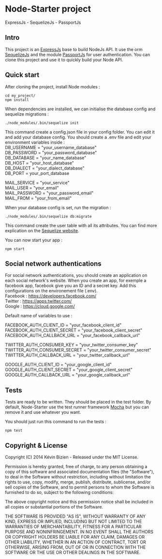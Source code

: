 # Node-Starter project
ExpressJs - SequelizeJs - PassportJs

## Intro

This project is an [ExpressJs](http://expressjs.com/) base to build NodeJs API. It use the orm [SequelizeJs](http://sequelizejs.com/) and the module [PassportJs](http://passportjs.org/) for user authentication.
You can clone this project and use it to quickly build your Node API.

## Quick start

After cloning the project, install Node modules :

```
cd my_project/
npm install
```

When dependencies are installed, we can initialise the database config and sequelize migrations :

```
./node_modules/.bin/sequelize init
```

This command create a config.json file in your config folder. You can edit it and add your database config. You should create a .env file and edit your environment variables inside :  
DB_USERNAME = "your_username_database"  
DB_PASSWORD = "your_password_database"  
DB_DATABASE = "your_name_database"  
DB_HOST = "your_host_database"  
DB_DIALECT = "your_dialect_database"  
DB_PORT = your_port_database  

MAIL_SERVICE = "your_service"  
MAIL_USER = "your_email"  
MAIL_PASSWORD = "your_password_email"  
MAIL_FROM = "your_from_email"  


When your database config is set, run the migration :

```
./node_modules/.bin/sequelize db:migrate
```

This command create the user table with all its attributes. You can find more explication on the [Sequelize website](http://sequelizejs.com/docs/latest/migrations).

You can now start your app :

```
npm start
```

## Social network authentications

For social network authentications, you should create an application on each social network's website. When you create an app, for exemple a facebook app, facebook give you an ID and a secret key. Add this configurations on the environement file (.env).  
Facebook : https://developers.facebook.com/  
Twitter :  https://apps.twitter.com/  
Google : https://cloud.google.com/  

Default name of variables to use :  

FACEBOOK_AUTH_CLIENT_ID = "your_facebook_client_id"  
FACEBOOK_AUTH_CLIENT_SECRET = "your_facebook_client_secret"  
FACEBOOK_AUTH_CALLBACK_URL = "your_facebook_callback_url"  

TWITTER_AUTH_CONSUMER_KEY = "your_twitter_consumer_key"  
TWITTER_AUTH_CONSUMER_SECRET = "your_twitter_consumer_secret"  
TWITTER_AUTH_CALLBACK_URL = "your_twitter_callback_url"  

GOOGLE_AUTH_CLIENT_ID = "your_google_client_id"  
GOOGLE_AUTH_CLIENT_SECRET = "your_google_client_secret"  
GOOGLE_AUTH_CALLBACK_URL = "your_google_callback_url"  

## Tests

Tests are ready to be written. They should be placed in the test folder. By default, Node-Starter use the test runner framework [Mocha](http://mochajs.org/) but you can remove it and use whatever you want.

You should just run this command to run the tests :

```
npm test
```

## Copyright & License

Copyright (C) 2014 Kévin Bizien - Released under the MIT License.

Permission is hereby granted, free of charge, to any person obtaining a copy of this software and associated documentation files (the "Software"), to deal in the Software without restriction, including without limitation the rights to use, copy, modify, merge, publish, distribute, sublicense, and/or sell copies of the Software, and to permit persons to whom the Software is furnished to do so, subject to the following conditions:

The above copyright notice and this permission notice shall be included in all copies or substantial portions of the Software.

THE SOFTWARE IS PROVIDED "AS IS", WITHOUT WARRANTY OF ANY KIND, EXPRESS OR IMPLIED, INCLUDING BUT NOT LIMITED TO THE WARRANTIES OF MERCHANTABILITY, FITNESS FOR A PARTICULAR PURPOSE AND NONINFRINGEMENT. IN NO EVENT SHALL THE AUTHORS OR COPYRIGHT HOLDERS BE LIABLE FOR ANY CLAIM, DAMAGES OR OTHER LIABILITY, WHETHER IN AN ACTION OF CONTRACT, TORT OR OTHERWISE, ARISING FROM, OUT OF OR IN CONNECTION WITH THE SOFTWARE OR THE USE OR OTHER DEALINGS IN THE SOFTWARE.
